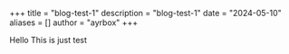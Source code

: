 +++
title = "blog-test-1"
description = "blog-test-1"
date = "2024-05-10"
aliases = []
author = "ayrbox"
+++

Hello This is just test
